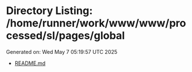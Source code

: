 # Directory Listing: /home/runner/work/www/www/processed/sl/pages/global
Generated on: Wed May  7 05:19:57 UTC 2025

- [README.md](README.md)
